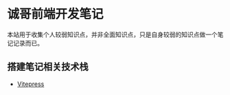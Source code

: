 # 诚哥前端开发笔记

本站用于收集个人较弱知识点，并非全面知识点，只是自身较弱的知识点做一个笔记记录而已。

## 搭建笔记相关技术栈
* [Vitepress](https://vitepress.dev/)